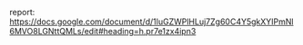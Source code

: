 report: https://docs.google.com/document/d/1luGZWPlHLuj7Zg60C4Y5gkXYIPmNl6MVO8LGNttQMLs/edit#heading=h.pr7e1zx4ipn3
